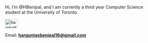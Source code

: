 Hi, I’m @HBenipal, and I am currently a third year Computer Science student at the University of Toronto. 

<a href="https://www.linkedin.com/in/harguntas-benipal/" target="blank"><img align="center" src="https://raw.githubusercontent.com/rahuldkjain/github-profile-readme-generator/master/src/images/icons/Social/linked-in-alt.svg" alt="harguntas-benipal" height="30" width="40" /></a>

Email: **harguntasbenipal16@gmail.com**
